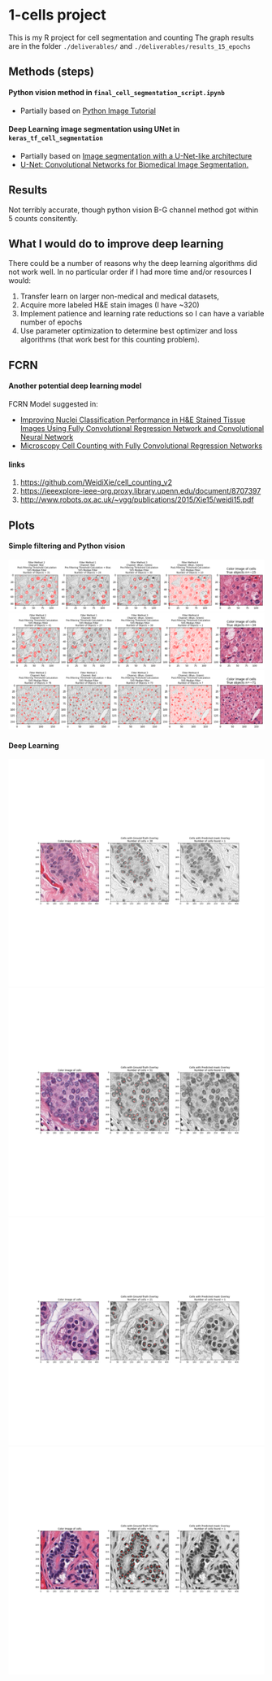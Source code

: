 # 1-cells project
This is my R project for cell segmentation and counting
The graph results are in the folder `./deliverables/` and `./deliverables/results_15_epochs`

## Methods (steps)
#### Python vision method in `final_cell_segmentation_script.ipynb`
* Partially based on [Python Image Tutorial](http://pythonvision.org/basic-tutorial/)

#### Deep Learning image segmentation using UNet in `keras_tf_cell_segmentation`
* Partially based on [Image segmentation with a U-Net-like architecture](https://keras.io/examples/vision/oxford_pets_image_segmentation/)
* [U-Net: Convolutional Networks for Biomedical Image Segmentation.](https://arxiv.org/abs/1505.04597)

## Results
 Not terribly accurate, though python vision B-G channel method got within 5 counts consitently.

## What I would do to improve deep learning 
There could be a number of reasons why the deep learning algorithms did not work well. In no particular order if I had more time and/or resources I would: 
1. Transfer learn on larger non-medical and medical datasets, 
1. Acquire more labeled H&E stain images (I have ~320)
1. Implement patience and learning rate reductions so I can have a variable number of epochs
1. Use parameter optimization to determine best optimizer and loss algorithms (that work best for this counting problem).

## FCRN
#### Another potential deep learning model


FCRN Model suggested in:
* [Improving Nuclei Classification Performance in H&E Stained Tissue Images Using Fully Convolutional Regression Network and Convolutional Neural Network][id1]
* [Microscopy Cell Counting with Fully Convolutional Regression Networks][id2]

[github]: https://github.com/WeidiXie/cell_counting_v2 "GitHub WiediXie"
[id1]: https://ieeexplore-ieee-org.proxy.library.upenn.edu/document/8707397 
[id2]: http://www.robots.ox.ac.uk/~vgg/publications/2015/Xie15/weidi15.pdf

#### links
1. https://github.com/WeidiXie/cell_counting_v2
1. https://ieeexplore-ieee-org.proxy.library.upenn.edu/document/8707397 
1. http://www.robots.ox.ac.uk/~vgg/publications/2015/Xie15/weidi15.pdf

## Plots
#### Simple filtering and Python vision
![pic](./deliverables/python_vision/vision1.png)
![pic](./deliverables/python_vision/vision2.png)
![pic](./deliverables/python_vision/vision3.png)

#### Deep Learning
![pic](./deliverables/results_15_epochs/results_15_epochs_n0.png)
![pic](./deliverables/results_15_epochs/results_15_epochs_n1.png)
![pic](./deliverables/results_15_epochs/results_15_epochs_n2.png)
![pic](./deliverables/results_15_epochs/results_15_epochs_n3.png)
